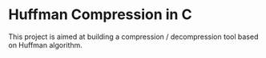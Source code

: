 # Huffman Compression in C

This project is aimed at building a compression / decompression tool based on Huffman algorithm.

